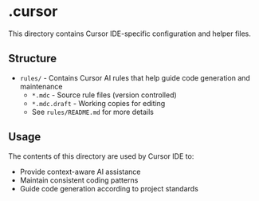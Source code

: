 # .cursor

This directory contains Cursor IDE-specific configuration and helper files.

## Structure

- `rules/` - Contains Cursor AI rules that help guide code generation and maintenance
  - `*.mdc` - Source rule files (version controlled)
  - `*.mdc.draft` - Working copies for editing
  - See `rules/README.md` for more details

## Usage

The contents of this directory are used by Cursor IDE to:

- Provide context-aware AI assistance
- Maintain consistent coding patterns
- Guide code generation according to project standards

